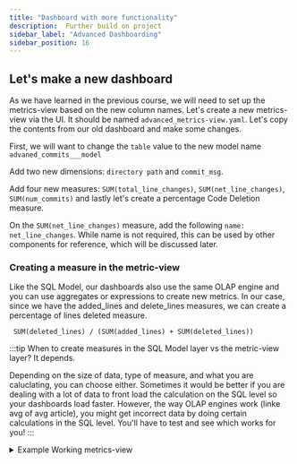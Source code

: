 ```yaml
---
title: "Dashboard with more functionality"
description:  Further build on project
sidebar_label: "Advanced Dashboarding"
sidebar_position: 16
---
```


## Let's make a new dashboard

As we have learned in the previous course, we will need to set up the metrics-view based on the new column names. 
Let's create a new metrics-view via the UI. It should be named `advanced_metrics-view.yaml`. Let's copy the contents from our old dashboard and make some changes.

First, we will want to change the `table` value to the new model name `advaned_commits___model`

Add two new dimensions: `directory path` and `commit_msg`.

Add four new measures: `SUM(total_line_changes)`, `SUM(net_line_changes)`, `SUM(num_commits)` and lastly let's create a percentage Code Deletion measure.

On the `SUM(net_line_changes)` measure, add the following `name: net_line_changes`. While name is not required, this can be used by other components for reference, which will be discussed later.

### Creating a measure in the metric-view
Like the SQL Model, our dashboards also use the same OLAP engine and you can use aggregates or expressions to create new metrics. In our case, since we have the added_lines and delete_lines measures, we can create a percentage of lines deleted measure.

```
 SUM(deleted_lines) / (SUM(added_lines) + SUM(deleted_lines))
```
:::tip
When to create measures in the SQL Model layer vs the metric-view layer?
It depends.

Depending on the size of data, type of measure, and what you are caluclating, you can choose either. Sometimes it would be better if you are dealing with a lot of data to front load the calculation on the SQL level so your dashboards load faster. However, the way OLAP engines work (linke avg of avg article), you might get incorrect data by doing certain calculations in the SQL level. You'll have to test and see which works for you!
:::


<details>
  <summary> Example Working metrics-view</summary>
```yaml
# Metrics View YAML
# Reference documentation: https://docs.rilldata.com/reference/project-files/metrics_views

version: 1
type: metrics_view

table: advanced_commits___model # Choose a table to underpin your metrics
timeseries: author_date # Choose a timestamp column (if any) from your table

dimensions: 
- column: directory_path
  label: "The directory"
  description: "The directory path"
  name: directory_path

- column: filename
  label: "The filename"
  description: "The name of the modified filename"
  name: filename

- column: author_name
  label: "The Author's Name"
  description: "The name of the author of the commit"
  name: author_name

- column: commit_msg
  label: "The commit message"
  description: "The commit description attached."
  name: commit_msg

measures:
- expression: "SUM(total_line_changes)"
  label: "Total number of Lines changed"
  description: "the total number of lines changes, addition and deletion"
  name: total_line_changes

- expression: "SUM(net_line_changes)"
  label: "Net number of Lines changed"
  description: "the total net number of lines changes"
  name: net_line_changes


- expression: "SUM(num_commits)"
  label: "Number of Commits"
  description: "The total number of commits"
  name: num_commits

- expression: "(SUM(deleted_lines)/(SUM(deleted_lines)+SUM(added_lines)))"
  label: "Code Deletion Percent %"
  description: "The percent of code deletion"
  format_preset: percentage
```
</details>

### Create the dashboard

Similarly to the Basics course, we can create an explore-dashboard on top of this metrics view by selecting `Create explore`. You're preview should look something like the below!

![img](/img/tutorials/204/advanced-dashboard.png)

Along with the dimensions and measures, you can define `theme:`, time zones, time ranges, and [security policies](https://docs.rilldata.com/manage/security). Feel free to test by uncommenting the parameters and seeing how it changes the explore dashboard.

```yaml
# Explore YAML
# Reference documentation: https://docs.rilldata.com/reference/project-files/explores

type: explore

title: "advanced_metrics_view dashboard"
metrics_view: advanced_metrics_view

dimensions: '*'
measures: '*'

# theme: theme.yaml

#time_ranges: 
#  - PT15M // Simplified syntax to specify only the range
#  - PT1H
#  - PT6H
#  - P7D

#time_zones:
#  - America/New_York

#security:
#  access: "{{ .user.admin }} AND '{{ .user.domain }}' == 'rilldata.com'"
```

import DocsRating from '@site/src/components/DocsRating';

---
<DocsRating />